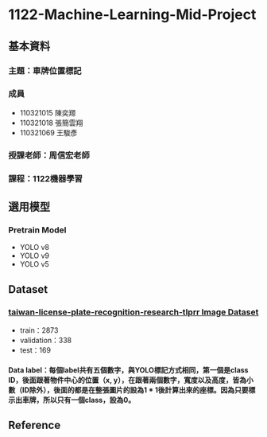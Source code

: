# 1122-Machine-Learning-Mid-Project



## 基本資料

### 主題：車牌位置標記

### 成員
- 110321015 陳奕羱
- 110321018 張簡雲翔
- 110321069 王駿彥

### 授課老師：周信宏老師

### 課程：1122機器學習

## 選用模型

### Pretrain Model
- YOLO v8
- YOLO v9
- YOLO v5

## Dataset
### [taiwan-license-plate-recognition-research-tlprr Image Dataset](https://universe.roboflow.com/jackresearch0/taiwan-license-plate-recognition-research-tlprr/dataset/7)
- train：2873
- validation：338
- test：169
#### Data label：每個label共有五個數字，與YOLO標記方式相同，第一個是class ID，後面跟著物件中心的位置（x, y），在跟著兩個數字，寬度以及高度，皆為小數（ID除外），後面的都是在整張圖片的設為1 * 1後計算出來的座標。因為只要標示出車牌，所以只有一個class，設為0。

## Reference